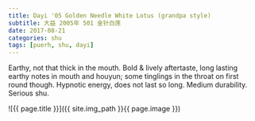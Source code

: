 ```yaml
---
title: Dayi '05 Golden Needle White Lotus (grandpa style)
subtitle: 大益 2005年 501 金针白莲
date: 2017-08-21
categories: shu
tags: [puerh, shu, dayi]
---
```

Earthy, not that thick in the mouth. Bold & lively aftertaste, long lasting earthy notes in mouth and houyun; some tinglings in the throat on first round though. Hypnotic energy, does not last so long. Medium durability. Serious shu.

![{{ page.title }}]({{ site.img_path }}{{ page.image }})